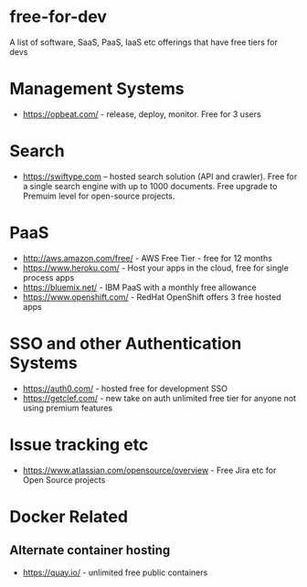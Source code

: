 # free-for-dev
A list of software, SaaS, PaaS, IaaS etc offerings that have free tiers for devs

# Management Systems

  * https://opbeat.com/ - release, deploy, monitor.  Free for 3 users

# Search

  * https://swiftype.com – hosted search solution (API and crawler). Free for a single search engine with up to 1000 documents. Free upgrade to Premuim level for open-source projects.

# PaaS

  * http://aws.amazon.com/free/ - AWS Free Tier - free for 12 months
  * https://www.heroku.com/ - Host your apps in the cloud, free for single process apps
  * https://bluemix.net/ - IBM PaaS with a monthly free allowance
  * https://www.openshift.com/ - RedHat OpenShift offers 3 free hosted apps

# SSO and other Authentication Systems

  * https://auth0.com/ - hosted free for development SSO
  * https://getclef.com/ - new take on auth unlimited free tier for anyone not using premium features

# Issue tracking etc

   * https://www.atlassian.com/opensource/overview - Free Jira etc for Open Source projects

# Docker Related
## Alternate container hosting

  * https://quay.io/ - unlimited free public containers
